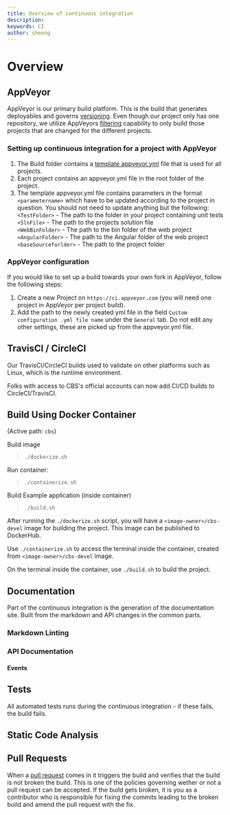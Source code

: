 ```yaml
---
title: Overview of continuous integration
description: 
keywords: CI
author: sheeng
---
```

# Overview

## AppVeyor

AppVeyor is our primary build platform. This is the build that generates deployables and governs [versioning](../Deployment/versioning.mg).
Even though our project only has one repository, we utilize AppVeyors [filtering](https://www.appveyor.com/docs/how-to/filtering-commits/)
capability to only build those projects that are changed for the different projects.

### Setting up continuous integration for a project with AppVeyor

1. The Build folder contains a [template appveyor.yml](../../Build/appveyor.yml) file that is used for all projects. 
1. Each project contains an appveyor.yml file in the root folder of the project.
1. The template appveyor.yml file contains parameters in the format `<parametername>` which have to be updated according to the project in question. You should not need to update anything but the following:   
    `<TestFolder>` - The path to the folder in your project containing unit tests  
    `<SlnFile>` - The path to the projects solution file  
    `<WebBinFolder>` - The path to the bin folder of the web project  
    `<AngularFolder>` - The path to the Angular folder of the web project  
    `<baseSourceforlder>` - The path to the project folder  

### AppVeyor configuration

If you would like to set up a build towards your own fork in AppVeyor, follow the following steps: 
1. Create a new Project on `https://ci.appveyor.com` (you will need one project in AppVeyor per project build).
1. Add the path to the newly created yml file in the field `Custom configuration .yml file name` under the `General` tab. Do not edit any other settings, these are picked up from the appveyor.yml file. 

## TravisCI / CircleCI

Our TravisCI/CircleCI builds used to validate on other platforms such as Linux, which is the runtime environment.

Folks with access to CBS's official accounts can now add CI/CD builds to CircleCI/TravisCI.

## Build Using Docker Container

(Active path: `cbs`)

Build image
> `./dockerize.sh`

Run container: 
> `./containerize.sh`

Build Example application (inside container)
> `./build.sh`

After running the `./dockerize.sh` script, you will have a `<image-owner>/cbs-devel` image for building the project. This image can be published to DockerHub. 

Use `./containerize.sh` to access the terminal inside the container, created from `<image-owner>/cbs-devel` image.

On the terminal inside the container, use `./build.sh` to build the project.

## Documentation

Part of the continuous integration is the generation of the documentation site. Built from the markdown and API changes in the common parts.

### Markdown Linting

### API Documentation

#### Events

## Tests

All automated tests runs during the continuous integration - if these fails, the build fails.

## Static Code Analysis

## Pull Requests

When a [pull request](../Contribution/pull_requests.md) comes in it triggers the build and verifies that the build is not broken the build.
This is one of the policies governing wether or not a pull request can be accepted. If the build gets broken, it is you as a contributor
who is responsible for fixing the commits leading to the broken build and amend the pull request with the fix.